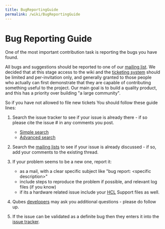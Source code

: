 ```yaml
---
title: BugReportingGuide
permalink: /wiki/BugReportingGuide
---
```


Bug Reporting Guide
===================

One of the most important contribution task is reporting the bugs you have found.

All bugs and suggestions should be reported to one of our [mailing list](/wiki/QubesLists). We decided that at this stage access to the wiki and the [​ticketing system](https://qubes-os.org/trac/report/3) should be limited and per-invitation only, and generally granted to those people who actually can first demonstrate that they are capable of contributing something useful to the project. Our main goal is to build a quality product, and this has a priority over building "a large community".

So if you have not allowed to file new tickets You should follow these guide lines:

1.  Search the issue tracker to see if your issue is already there - if so please cite the issue \# in any comments you post.
    -   [​Simple search](https://qubes-os.org/trac/search)
    -   [​Advanced search](https://qubes-os.org/trac/query)

1.  Search the [mailing lists](/wiki/QubesLists) to see if your issue is already discussed - if so, add your comments to the existing thread.

1.  If your problem seems to be a new one, report it:
    -   as a mail, with a clear specific subject like "bug report: \<specific description\>"
    -   include steps to reproduce the problem if possible, and relevant log files (if you know)
    -   if its a hardware related issue include your [HCL](/wiki/HCL) Support files as well.

1.  Qubes [developers](/wiki/QubesDevelopers) may ask you additional questions - please do follow up.

1.  If the issue can be validated as a definite bug then they enters it into the [​issue tracker](https://qubes-os.org/trac/report/3).

